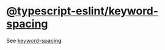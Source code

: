 [@typescript-eslint/keyword-spacing](https://typescript-eslint.io/rules/keyword-spacing)
==============================================================================================================================================================
See [keyword-spacing](../eslint/keyword-spacing.md)
